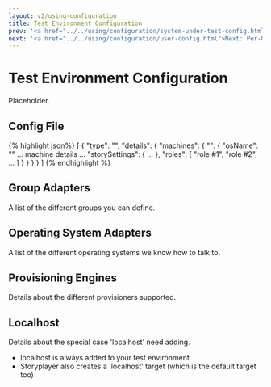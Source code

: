 ```yaml
---
layout: v2/using-configuration
title: Test Environment Configuration
prev: '<a href="../../using/configuration/system-under-test-config.html">Prev: System Under Test Configuration</a>'
next: '<a href="../../using/configuration/user-config.html">Next: Per-User Configuration</a>'
---
```


# Test Environment Configuration

Placeholder.

## Config File

{% highlight json%}
[
	{
		"type": "<group-adapter>",
		"details": {
			"machines": {
				"<machine-name>": {
					"osName": "<operating-system-adapter>"
					... machine details ...
					"storySettings": {
						...
					},
					"roles": [
						"role #1",
						"role #2",
						...
					]
				}
			}
		}
	}
]
{% endhighlight %}

## Group Adapters

A list of the different groups you can define.

## Operating System Adapters

A list of the different operating systems we know how to talk to.

## Provisioning Engines

Details about the different provisioners supported.

## Localhost

Details about the special case 'localhost' need adding.

* localhost is always added to your test environment
* Storyplayer also creates a 'localhost' target (which is the default target too)